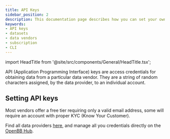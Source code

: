 ```yaml
---
title: API Keys
sidebar_position: 2
description: This documentation page describes how you can set your own API keys from each data vendor on OpenBB to leverage their datasets.
keywords:
- API keys
- datasets
- data vendors
- subscription
- CLI
---
```


import HeadTitle from '@site/src/components/General/HeadTitle.tsx';

<HeadTitle title="API Keys - Data - Usage | OpenBB Platform CLI Docs" />

API (Application Programming Interface) keys are access credentials for obtaining data from a particular data vendor. They are a string of random characters assigned, by the data provider, to an individual account.

## Setting API keys

Most vendors offer a free tier requiring only a valid email address, some will require an account with proper KYC (Know Your Customer).

Find all data providers [here](https://my.openbb.co/app/platform/data-providers), and manage all you credentials directly on the [OpenBB Hub](https://my.openbb.co/app/platform/credentials).
